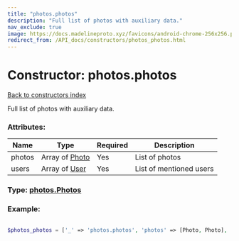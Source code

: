 ```yaml
---
title: "photos.photos"
description: "Full list of photos with auxiliary data."
nav_exclude: true
image: https://docs.madelineproto.xyz/favicons/android-chrome-256x256.png
redirect_from: /API_docs/constructors/photos_photos.html
---
```

# Constructor: photos.photos  
[Back to constructors index](/API_docs/constructors/index.html)



Full list of photos with auxiliary data.

### Attributes:

| Name     |    Type       | Required | Description |
|----------|---------------|----------|-------------|
|photos|Array of [Photo](/API_docs/types/Photo.html) | Yes|List of photos|
|users|Array of [User](/API_docs/types/User.html) | Yes|List of mentioned users|



### Type: [photos.Photos](/API_docs/types/photos.Photos.html)


### Example:

```php

$photos_photos = ['_' => 'photos.photos', 'photos' => [Photo, Photo], 'users' => [User, User]];
```  
